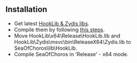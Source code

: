 ## Installation
- Get latest [HookLib & Zydis libs](https://github.com/HoShiMin/HookLib).
- Compile them by following [this steps](https://github.com/guttir14/SoT-Hook/blob/main/README.md#compilation).
- Move HookLib\x64\Release\HookLib.lib and HookLib\Zydis\msvc\bin\ReleaseX64\Zydis.lib to SeaOfChoros\lib\HookLib.
- Compile SeaOfChoros in 'Release' - x64 mode.
